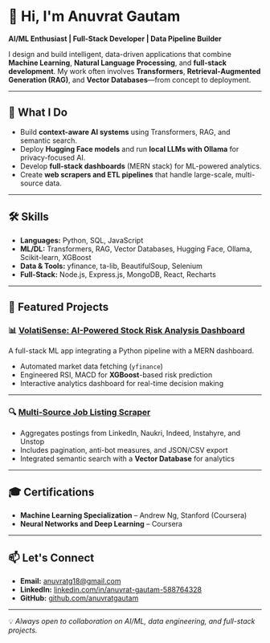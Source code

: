 # 👋 Hi, I'm Anuvrat Gautam

**AI/ML Enthusiast | Full-Stack Developer | Data Pipeline Builder**

I design and build intelligent, data-driven applications that combine **Machine Learning**, **Natural Language Processing**, and **full-stack development**. My work often involves **Transformers**, **Retrieval-Augmented Generation (RAG)**, and **Vector Databases**—from concept to deployment.

---

## 🚀 What I Do

- Build **context-aware AI systems** using Transformers, RAG, and semantic search.
- Deploy **Hugging Face models** and run **local LLMs with Ollama** for privacy-focused AI.
- Develop **full-stack dashboards** (MERN stack) for ML-powered analytics.
- Create **web scrapers and ETL pipelines** that handle large-scale, multi-source data.

---

## 🛠️ Skills

- **Languages:** Python, SQL, JavaScript  
- **ML/DL:** Transformers, RAG, Vector Databases, Hugging Face, Ollama, Scikit-learn, XGBoost  
- **Data & Tools:** yfinance, ta-lib, BeautifulSoup, Selenium  
- **Full-Stack:** Node.js, Express.js, MongoDB, React, Recharts  

---

## 📌 Featured Projects

### 📊 [VolatiSense: AI-Powered Stock Risk Analysis Dashboard](https://github.com/DhruvTemura/VolatiSense.git)
A full-stack ML app integrating a Python pipeline with a MERN dashboard.  
- Automated market data fetching (`yfinance`)  
- Engineered RSI, MACD for **XGBoost**-based risk prediction  
- Interactive analytics dashboard for real-time decision making  

---

### 🔍 [Multi-Source Job Listing Scraper](https://github.com/anuvratgautam/JobsAgent.git)
- Aggregates postings from LinkedIn, Naukri, Indeed, Instahyre, and Unstop  
- Includes pagination, anti-bot measures, and JSON/CSV export  
- Integrated semantic search with a **Vector Database** for analytics  

---

## 🎓 Certifications

- **Machine Learning Specialization** – Andrew Ng, Stanford (Coursera)  
- **Neural Networks and Deep Learning** – Coursera  

---

## 📫 Let's Connect
- **Email:** [anuvratg18@gmail.com](mailto:anuvratg18@gmail.com)  
- **LinkedIn:** [linkedin.com/in/anuvrat-gautam-588764328](https://linkedin.com/in/anuvrat-gautam-588764328)  
- **GitHub:** [github.com/anuvratgautam](https://github.com/anuvratgautam)

---
💡 *Always open to collaboration on AI/ML, data engineering, and full-stack projects.*

